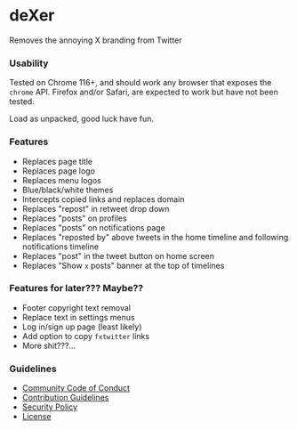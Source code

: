 # deXer
Removes the annoying X branding from Twitter

### Usability
Tested on Chrome 116+, and should work any browser that exposes the `chrome` API. Firefox and/or Safari, are expected to work but have not been tested.

Load as unpacked, good luck have fun.

### Features
- Replaces page title
- Replaces page logo
- Replaces menu logos
- Blue/black/white themes
- Intercepts copied links and replaces domain
- Replaces "repost" in retweet drop down
- Replaces "posts" on profiles
- Replaces "posts" on notifications page
- Replaces "reposted by" above tweets in the home timeline and following notifications timeline
- Replaces "post" in the tweet button on home screen
- Replaces "Show `x` posts" banner at the top of timelines

### Features for later??? Maybe??
- Footer copyright text removal
- Replace text in settings menus
- Log in/sign up page (least likely)
- Add option to copy `fxtwitter` links
- More shit???...

### Guidelines
- [Community Code of Conduct](.github/CODE_OF_CONDUCT.md)
- [Contribution Guidelines](.github/CONTRIBUTING.md)
- [Security Policy](.github/SECURITY.md)
- [License](LICENSE)
